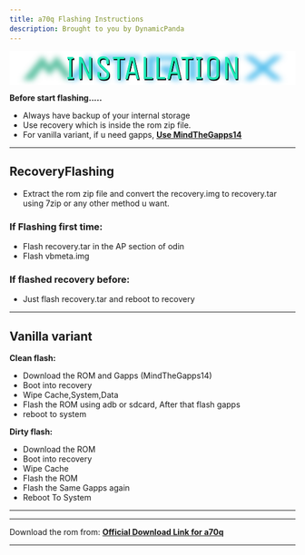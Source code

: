 ```yaml
---
title: a70q Flashing Instructions
description: Brought to you by DynamicPanda
---
```


<a href="#"><img align="center" img src="/assets/installation.png" /></a>

**Before start flashing.....**

- Always have backup of your internal storage
- Use recovery which is inside the rom zip file. 
- For vanilla variant, if u need gapps, [**Use MindTheGapps14**](https://github.com/MindTheGapps/14.0.0-arm64/releases/tag/MindTheGapps-14.0.0-arm64-20231025_234300)

----

## RecoveryFlashing
- Extract the rom zip file and convert the recovery.img to recovery.tar using 7zip or any other method u want.

### If Flashing first time: 
- Flash recovery.tar in the AP section of odin
- Flash vbmeta.img

### If flashed recovery before:
- Just flash recovery.tar and reboot to recovery

----

## Vanilla variant

**Clean flash:**
- Download the ROM and Gapps (MindTheGapps14)
- Boot into recovery
- Wipe Cache,System,Data
- Flash the ROM using adb or sdcard, After that flash gapps
- reboot to system


**Dirty flash:**
- Download the ROM
- Boot into recovery
- Wipe Cache
- Flash the ROM 
- Flash the Same Gapps again
- Reboot To System

----

----
Download the rom from: [**Official Download Link for a70q**](https://sourceforge.net/projects/projectmatrixx/files/Android-14/a70q/)

----
